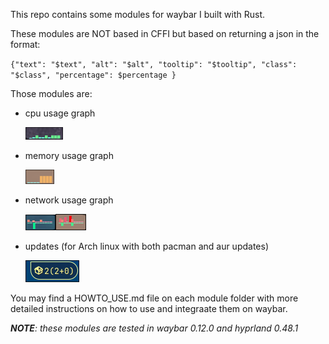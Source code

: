 This repo contains some modules for waybar I built with Rust.

These modules are NOT based in CFFI but based on returning a json in the format:

`{"text": "$text", "alt": "$alt", "tooltip": "$tooltip", "class": "$class", "percentage": $percentage }`

Those modules are:

* cpu usage graph

  ![1744548771610](images/README/1744548771610.png)
* memory usage graph

  ![1744549119519](images/README/1744549119519.png)
* network usage graph

  ![1744548996563](images/README/1744548996563.png)![1744549237965](images/README/1744549237965.png)
* updates (for Arch linux with both pacman and aur updates)

  ![1744548548826](images/README/1744548548826.png)

You may find a HOWTO_USE.md file on each module folder with more detailed instructions on how to use and integraate them on waybar.

***NOTE**: these modules are tested in waybar 0.12.0 and hyprland 0.48.1*
